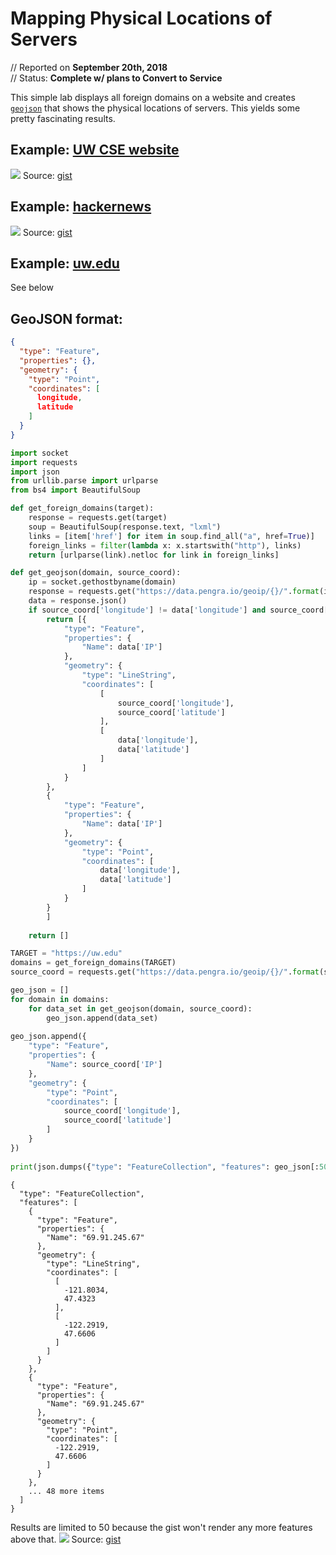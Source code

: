 # Mapping Physical Locations of Servers
// Reported on **September 20th, 2018**<br/>
// Status: **Complete w/ plans to Convert to Service**

This simple lab displays all foreign domains on a website and creates [`geojson`](https://geojson.io) that shows the physical locations of servers. This yields some pretty fascinating results.

## Example: [UW CSE website](https://courses.cs.washington.edu/courses/cse143/18sp/)
![](https://imgur.com/6WQmeoE.png)
Source: [gist](https://gist.github.com/qwergram/175f285a88c381397f213d060097ca65)

## Example: [hackernews](https://news.ycombinator.com/)
![](https://imgur.com/2MKXJHA.png)
Source: [gist](https://gist.github.com/qwergram/e3abbfa3fd382733166a039f965db243)

## Example: [uw.edu](https://uw.edu)
See below

## GeoJSON format:
```json
{
  "type": "Feature",
  "properties": {},
  "geometry": {
    "type": "Point",
    "coordinates": [
      longitude,
      latitude
    ]
  }
}
```


```python
import socket
import requests
import json
from urllib.parse import urlparse
from bs4 import BeautifulSoup
```


```python
def get_foreign_domains(target):
    response = requests.get(target)
    soup = BeautifulSoup(response.text, "lxml")
    links = [item['href'] for item in soup.find_all("a", href=True)]
    foreign_links = filter(lambda x: x.startswith("http"), links)
    return [urlparse(link).netloc for link in foreign_links]

def get_geojson(domain, source_coord):
    ip = socket.gethostbyname(domain)
    response = requests.get("https://data.pengra.io/geoip/{}/".format(ip))
    data = response.json()
    if source_coord['longitude'] != data['longitude'] and source_coord['latitude'] != data['latitude']:
        return [{
            "type": "Feature",
            "properties": {
                "Name": data['IP']
            },
            "geometry": {
                "type": "LineString",
                "coordinates": [
                    [
                        source_coord['longitude'],
                        source_coord['latitude']
                    ],
                    [
                        data['longitude'],
                        data['latitude']
                    ]
                ]
            }
        },
        {
            "type": "Feature",
            "properties": {
                "Name": data['IP']
            },
            "geometry": {
                "type": "Point",
                "coordinates": [
                    data['longitude'],
                    data['latitude']
                ]
            }
        }
        ]
    
    return []
```


```python
TARGET = "https://uw.edu"
domains = get_foreign_domains(TARGET)
source_coord = requests.get("https://data.pengra.io/geoip/{}/".format(socket.gethostbyname(urlparse(TARGET).netloc))).json()

geo_json = []
for domain in domains:
    for data_set in get_geojson(domain, source_coord):
        geo_json.append(data_set)
        
geo_json.append({
    "type": "Feature",
    "properties": {
        "Name": source_coord['IP']
    },
    "geometry": {
        "type": "Point",
        "coordinates": [
            source_coord['longitude'],
            source_coord['latitude']
        ]
    }
})
        
print(json.dumps({"type": "FeatureCollection", "features": geo_json[:50]}, indent=2))
```

    {
      "type": "FeatureCollection",
      "features": [
        {
          "type": "Feature",
          "properties": {
            "Name": "69.91.245.67"
          },
          "geometry": {
            "type": "LineString",
            "coordinates": [
              [
                -121.8034,
                47.4323
              ],
              [
                -122.2919,
                47.6606
              ]
            ]
          }
        },
        {
          "type": "Feature",
          "properties": {
            "Name": "69.91.245.67"
          },
          "geometry": {
            "type": "Point",
            "coordinates": [
              -122.2919,
              47.6606
            ]
          }
        },
        ... 48 more items
      ]
    }


Results are limited to 50 because the gist won't render any more features above that.
![](https://imgur.com/RXNuCPS.png)
Source: [gist](https://gist.github.com/qwergram/9b8655059613f51459b176998e035121)
